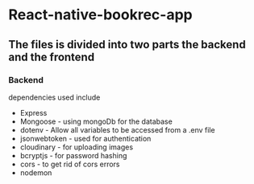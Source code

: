 # React-native-bookrec-app

## The files is divided into two parts the backend and the frontend
### Backend
dependencies used include

- Express
- Mongoose - using mongoDb for the database
- dotenv - Allow all variables to be accessed from a .env file
- jsonwebtoken - used for authentication
- cloudinary - for uploading images
- bcryptjs - for password hashing
- cors - to get rid of cors errors
- nodemon 